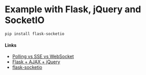 # Example with Flask, jQuery and SocketIO

```
pip install flask-socketio
```

#### Links
* [Polling vs SSE vs WebSocket](https://codeburst.io/polling-vs-sse-vs-websocket-how-to-choose-the-right-one-1859e4e13bd9)
* [Flask + AJAX + jQuery](http://flask.pocoo.org/docs/1.0/patterns/jquery/)
* [flask-socketio](https://flask-socketio.readthedocs.io/en/latest/)
